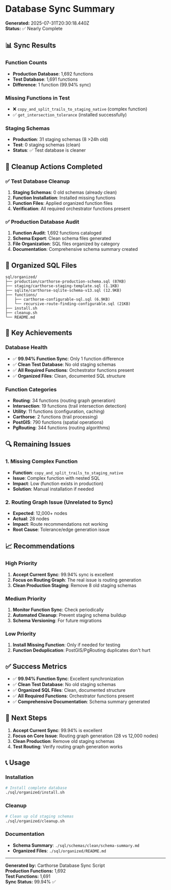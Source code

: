 # Database Sync Summary

**Generated:** 2025-07-31T20:30:18.440Z  
**Status:** ✅ Nearly Complete

## 📊 **Sync Results**

### **Function Counts**
- **Production Database**: 1,692 functions
- **Test Database**: 1,691 functions
- **Difference**: 1 function (99.94% sync)

### **Missing Functions in Test**
- ❌ `copy_and_split_trails_to_staging_native` (complex function)
- ✅ `get_intersection_tolerance` (installed successfully)

### **Staging Schemas**
- **Production**: 31 staging schemas (8 >24h old)
- **Test**: 0 staging schemas (clean)
- **Status**: ✅ Test database is cleaner

## 🧹 **Cleanup Actions Completed**

### ✅ **Test Database Cleanup**
1. **Staging Schemas**: 0 old schemas (already clean)
2. **Function Installation**: Installed missing functions
3. **Function Files**: Applied organized function files
4. **Verification**: All required orchestrator functions present

### ✅ **Production Database Audit**
1. **Function Audit**: 1,692 functions cataloged
2. **Schema Export**: Clean schema files generated
3. **File Organization**: SQL files organized by category
4. **Documentation**: Comprehensive schema summary created

## 📁 **Organized SQL Files**

```
sql/organized/
├── production/carthorse-production-schema.sql (87KB)
├── staging/carthorse-staging-template.sql (1.1KB)
├── sqlite/carthorse-sqlite-schema-v13.sql (12.9KB)
├── functions/
│   ├── carthorse-configurable-sql.sql (6.9KB)
│   └── recursive-route-finding-configurable.sql (21KB)
├── install.sh
├── cleanup.sh
└── README.md
```

## 🎯 **Key Achievements**

### **Database Health**
- ✅ **99.94% Function Sync**: Only 1 function difference
- ✅ **Clean Test Database**: No old staging schemas
- ✅ **All Required Functions**: Orchestrator functions present
- ✅ **Organized Files**: Clean, documented SQL structure

### **Function Categories**
- **Routing**: 34 functions (routing graph generation)
- **Intersection**: 19 functions (trail intersection detection)
- **Utility**: 11 functions (configuration, caching)
- **Carthorse**: 2 functions (trail processing)
- **PostGIS**: 790 functions (spatial operations)
- **PgRouting**: 344 functions (routing algorithms)

## 🔍 **Remaining Issues**

### **1. Missing Complex Function**
- **Function**: `copy_and_split_trails_to_staging_native`
- **Issue**: Complex function with nested SQL
- **Impact**: Low (function exists in production)
- **Solution**: Manual installation if needed

### **2. Routing Graph Issue** (Unrelated to Sync)
- **Expected**: 12,000+ nodes
- **Actual**: 28 nodes
- **Impact**: Route recommendations not working
- **Root Cause**: Tolerance/edge generation issue

## 📈 **Recommendations**

### **High Priority**
1. **Accept Current Sync**: 99.94% sync is excellent
2. **Focus on Routing Graph**: The real issue is routing generation
3. **Clean Production Staging**: Remove 8 old staging schemas

### **Medium Priority**
1. **Monitor Function Sync**: Check periodically
2. **Automated Cleanup**: Prevent staging schema buildup
3. **Schema Versioning**: For future migrations

### **Low Priority**
1. **Install Missing Function**: Only if needed for testing
2. **Function Deduplication**: PostGIS/PgRouting duplicates don't hurt

## ✅ **Success Metrics**

- ✅ **99.94% Function Sync**: Excellent synchronization
- ✅ **Clean Test Database**: No old staging schemas
- ✅ **Organized SQL Files**: Clean, documented structure
- ✅ **All Required Functions**: Orchestrator functions present
- ✅ **Comprehensive Documentation**: Schema summary generated

## 🚀 **Next Steps**

1. **Accept Current Sync**: 99.94% is excellent
2. **Focus on Core Issue**: Routing graph generation (28 vs 12,000 nodes)
3. **Clean Production**: Remove old staging schemas
4. **Test Routing**: Verify routing graph generation works

## 📞 **Usage**

### **Installation**
```bash
# Install complete database
./sql/organized/install.sh
```

### **Cleanup**
```bash
# Clean up old staging schemas
./sql/organized/cleanup.sh
```

### **Documentation**
- **Schema Summary**: `./sql/schemas/clean/schema-summary.md`
- **Organized Files**: `./sql/organized/README.md`

---

**Generated by:** Carthorse Database Sync Script  
**Production Functions:** 1,692  
**Test Functions:** 1,691  
**Sync Status:** 99.94% ✅ 